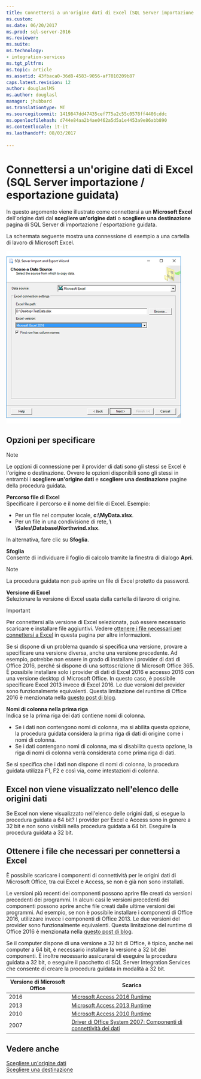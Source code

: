 ```yaml
---
title: Connettersi a un'origine dati di Excel (SQL Server importazione / esportazione guidata) | Documenti Microsoft
ms.custom: 
ms.date: 06/20/2017
ms.prod: sql-server-2016
ms.reviewer: 
ms.suite: 
ms.technology:
- integration-services
ms.tgt_pltfrm: 
ms.topic: article
ms.assetid: 43fbaca0-36d8-4583-9056-af7010209b87
caps.latest.revision: 12
author: douglaslMS
ms.author: douglasl
manager: jhubbard
ms.translationtype: MT
ms.sourcegitcommit: 1419847dd47435cef775a2c55c0578ff4406cddc
ms.openlocfilehash: d744e84aa2b4ae0462a5d5a1e4453a9e86abb890
ms.contentlocale: it-it
ms.lasthandoff: 08/03/2017

---
```

# <a name="connect-to-an-excel-data-source-sql-server-import-and-export-wizard"></a>Connettersi a un'origine dati di Excel (SQL Server importazione / esportazione guidata)
In questo argomento viene illustrato come connettersi a un **Microsoft Excel** dell'origine dati dal **scegliere un'origine dati** o **scegliere una destinazione** pagina di SQL Server di importazione / esportazione guidata.

La schermata seguente mostra una connessione di esempio a una cartella di lavoro di Microsoft Excel.

![Connessione di Excel](../../integration-services/import-export-data/media/excel-connection.png) 

## <a name="options-to-specify"></a>Opzioni per specificare

> [!NOTE]
> Le opzioni di connessione per il provider di dati sono gli stessi se Excel è l'origine o destinazione. Ovvero le opzioni disponibili sono gli stessi in entrambi i **scegliere un'origine dati** e **scegliere una destinazione** pagine della procedura guidata.

**Percorso file di Excel**  
 Specificare il percorso e il nome del file di Excel. Esempio:
-   Per un file nel computer locale, **c:\\MyData.xlsx**.
-   Per un file in una condivisione di rete,  **\\ \\Sales\\Database\\Northwind.xlsx**.

In alternativa, fare clic su **Sfoglia**.  
  
 **Sfoglia**  
 Consente di individuare il foglio di calcolo tramite la finestra di dialogo **Apri**.  

> [!NOTE]
> La procedura guidata non può aprire un file di Excel protetto da password.

 **Versione di Excel**  
Selezionare la versione di Excel usata dalla cartella di lavoro di origine.

> [!IMPORTANT]
> Per connettersi alla versione di Excel selezionata, può essere necessario scaricare e installare file aggiuntivi. Vedere [ottenere i file necessari per connettersi a Excel](#officeDownloads) in questa pagina per altre informazioni.

Se si dispone di un problema quando si specifica una versione, provare a specificare una versione diversa, anche una versione precedente. Ad esempio, potrebbe non essere in grado di installare i provider di dati di Office 2016, perché si dispone di una sottoscrizione di Microsoft Office 365. È possibile installare solo i provider di dati di Excel 2016 e accesso 2016 con una versione desktop di Microsoft Office. In questo caso, è possibile specificare Excel 2013 invece di Excel 2016. Le due versioni del provider sono funzionalmente equivalenti. Questa limitazione del runtime di Office 2016 è menzionata nella [questo post di blog](https://blogs.office.com/2015/12/16/access-2016-runtime-is-now-available-for-download/).

**Nomi di colonna nella prima riga**  
Indica se la prima riga dei dati contiene nomi di colonna.
-   Se i dati non contengono nomi di colonna, ma si abilita questa opzione, la procedura guidata considera la prima riga di dati di origine come i nomi di colonna.
-   Se i dati contengano nomi di colonna, ma si disabilita questa opzione, la riga di nomi di colonna verrà considerata come prima riga di dati.

Se si specifica che i dati non dispone di nomi di colonna, la procedura guidata utilizza F1, F2 e così via, come intestazioni di colonna.

## <a name="i-dont-see-excel-in-the-list-of-data-sources"></a>Excel non viene visualizzato nell'elenco delle origini dati
Se Excel non viene visualizzato nell'elenco delle origini dati, si esegue la procedura guidata a 64 bit? I provider per Excel e Access sono in genere a 32 bit e non sono visibili nella procedura guidata a 64 bit. Eseguire la procedura guidata a 32 bit.

## <a name="officeDownloads"></a>Ottenere i file che necessari per connettersi a Excel  
È possibile scaricare i componenti di connettività per le origini dati di Microsoft Office, tra cui Excel e Access, se non è già non sono installati.

Le versioni più recenti dei componenti possono aprire file creati da versioni precedenti dei programmi. In alcuni casi le versioni precedenti dei componenti possono aprire anche file creati dalle ultime versioni dei programmi. Ad esempio, se non è possibile installare i componenti di Office 2016, utilizzare invece i componenti di Office 2013. Le due versioni del provider sono funzionalmente equivalenti. Questa limitazione del runtime di Office 2016 è menzionata nella [questo post di blog](https://blogs.office.com/2015/12/16/access-2016-runtime-is-now-available-for-download/).

Se il computer dispone di una versione a 32 bit di Office, è tipico, anche nei computer a 64 bit, è necessario installare la versione a 32 bit dei componenti. È inoltre necessario assicurarsi di eseguire la procedura guidata a 32 bit, o eseguire il pacchetto di SQL Server Integration Services che consente di creare la procedura guidata in modalità a 32 bit. 
 
|Versione di Microsoft Office|Scarica|  
|------------------------------|--------------|  
|2016|[Microsoft Access 2016 Runtime](https://www.microsoft.com/download/details.aspx?id=50040)|
|2013|[Microsoft Access 2013 Runtime](http://www.microsoft.com/download/details.aspx?id=39358)|
|2010|[Microsoft Access 2010 Runtime](https://www.microsoft.com/download/details.aspx?id=10910)|  
|2007|[Driver di Office System 2007: Componenti di connettività dei dati](https://www.microsoft.com/download/details.aspx?id=23734)|  

## <a name="see-also"></a>Vedere anche
[Scegliere un'origine dati](../../integration-services/import-export-data/choose-a-data-source-sql-server-import-and-export-wizard.md)  
[Scegliere una destinazione](../../integration-services/import-export-data/choose-a-destination-sql-server-import-and-export-wizard.md)


